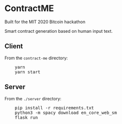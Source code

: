 # ContractME

Built for the MIT 2020 Bitcoin hackathon

Smart contract generation based on human input text.

## Client
From the `contract-me` directory:

<pre>
    yarn
    yarn start
</pre>

## Server
From the `./server` directory:

<pre>
    pip install -r requirements.txt
    python3 -m spacy download en_core_web_sm
    flask run
</pre>